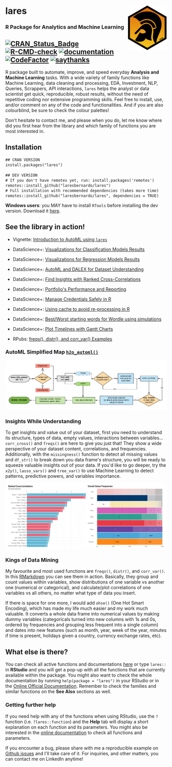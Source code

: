 # lares <a href='https://laresbernardo.github.io/lares/index.html' target="_blank"><img src='man/figures/logo.png' align="right" height="139" /></a>

### R Package for Analytics and Machine Learning
[![CRAN\_Status\_Badge](https://www.r-pkg.org/badges/version/lares)](https://cran.r-project.org/package=lares) [![R-CMD-check](https://github.com/laresbernardo/lares/workflows/R-CMD-check/badge.svg?branch=main)](https://github.com/laresbernardo/lares/actions?query=workflow%3AR-CMD-check) [![documentation](https://github.com/laresbernardo/lares/workflows/documentation/badge.svg)](https://laresbernardo.github.io/lares/reference/index.html) [![CodeFactor](https://www.codefactor.io/repository/github/laresbernardo/lares/badge)](https://www.codefactor.io/repository/github/laresbernardo/lares/overview/main) [![saythanks](https://img.shields.io/badge/say-hi-blue.svg)](https://www.linkedin.com/in/laresbernardo)
----

R package built to automate, improve, and speed everyday **Analysis and Machine Learning** tasks. With a wide variety of family functions like Machine Learning, data cleaning and processing, EDA, Investment, NLP, Queries, Scrappers, API interactions, `lares` helps the analyst or data scientist get quick, reproducible, robust results, without the need of repetitive coding nor extensive programming skills. Feel free to install, use, and/or comment on any of the code and functionalities. And if you are also colourblind, be sure to check the colour palettes!

Don't hesitate to contact me, and please when you do, let me know where did you first hear from the library and which family of functions you are most interested in.

## Installation

```{r}
## CRAN VERSION
install.packages("lares")

## DEV VERSION
# If you don't have remotes yet, run: install.packages('remotes')
remotes::install_github("laresbernardo/lares")
# Full installation with recommended dependencies (takes more time)
remotes::install_github("laresbernardo/lares", dependencies = TRUE)
```

**Windows users**: you MAY have to install `RTools` before installing the dev version. Download it [here](https://cran.r-project.org/bin/windows/Rtools/).

## See the library in action!

- Vignette: [Introduction to AutoML using `lares`](https://laresbernardo.github.io/lares/articles/h2o_automl.html)

- DataScience+: [Visualizations for Classification Models Results](https://datascienceplus.com/machine-learning-results-one-plot-to-rule-them-all/)

- DataScience+: [Visualizations for Regression Models Results](https://datascienceplus.com/machine-learning-results-in-r-one-plot-to-rule-them-all-part-2-regression-models/)

- DataScience+: [AutoML and DALEX for Dataset Understanding](https://datascienceplus.com/understanding-titanic-dataset-with-h2os-automl-dalex-and-lares-library/)

- DataScience+: [Find Insights with Ranked Cross-Correlations](https://datascienceplus.com/find-insights-with-ranked-cross-correlations/)

- DataScience+: [Portfolio's Performance and Reporting](https://datascienceplus.com/visualize-your-portfolios-performance-and-generate-a-nice-report-with-r/)

- DataScience+: [Manage Credentials Safely in R](https://datascienceplus.com/how-to-manage-credentials-and-secrets-safely-in-r/)

- DataScience+: [Using cache to avoid re-processing in R](https://datascienceplus.com/using-cache-to-avoid-re-processing-improve-ux-and-quicken-results-in-r/)

- DataScience+: [Best/Worst starting words for Wordle using simulations](https://datascienceplus.com/how-i-selected-my-starting-word-for-wordle-using-simulations-and-r/)

- DataScience+: [Plot Timelines with Gantt Charts](https://datascienceplus.com/visualize-your-cvs-timeline-with-r-gantt-style/)

- RPubs: [freqs(), distr(), and corr_var() Examples](http://rpubs.com/laresbernardo/freqs-distr-corr)

### AutoML Simplified Map [`h2o_automl()`](https://laresbernardo.github.io/lares/reference/h2o_automl.html)
![AutoML Map (lares)](man/figures/automl_map.png?raw=true)

### Insights While Understanding
To get insights and value out of your dataset, first you need to understand its structure, types of data, empty values, interactions between variables... `corr_cross()` and `freqs()` are here to give you just that! They show a wide perspective of your dataset content, correlations, and frequencies. Additionally, with the `missingness()` function to detect all missing values and `df_str()` to break down you data frame's structure, you will be ready to squeeze valuable insights out of your data. If you'd like to go deeper, try the `x2y()`, `lasso_vars()` and `tree_var()` to use Machine Learning to detect patterns, predictive powers, and variables importance.

![Cross-Correlations and Frequencies (lares)](man/figures/titanic_df.png?raw=true)

### Kings of Data Mining
My favourite and most used functions are `freqs()`, `distr()`, and `corr_var()`. In this [RMarkdown](http://rpubs.com/laresbernardo/freqs-distr-corr) you can see them in action. Basically, they group and count values within variables, show distributions of one variable vs another one (numerical or categorical), and calculate/plot correlations of one variables vs all others, no matter what type of data you insert. 

If there is space for one more, I would add `ohse()` (One Hot Smart Encoding), which has made my life much easier and my work much valuable. It converts a whole data frame into numerical values by making dummy variables (categoricals turned into new columns with 1s and 0s, ordered by frequencies and grouping less frequent into a single column) and dates into new features (such as month, year, week of the year, minutes if time is present, holidays given a country, currency exchange rates, etc).

## What else is there? 

You can check all active functions and documentations [here](https://laresbernardo.github.io/lares/reference/index.html) or type `lares::` in **RStudio** and you will get a pop-up with all the functions that are currently available within the package. You might also want to check the whole documentation by running `help(package = "lares")` in your RStudio or in the [Online Official Documentation](https://laresbernardo.github.io/lares/reference/index.html). Remember to check the families and similar functions on the **See Also** sections as well.

### Getting further help

If you need help with any of the functions when using RStudio, use the `?` function (i.e. `?lares::function`) and the **Help** tab will display a short explanation on each function and its parameters. You might also be interested in the [online documentation](https://laresbernardo.github.io/lares/reference/index.html) to check all functions and parameters.

If you encounter a bug, please share with me a reproducible example on [Github issues](https://github.com/laresbernardo/lares/issues) and I'll take care of it. For inquiries, and other matters, you can contact me on LinkedIn anytime!
